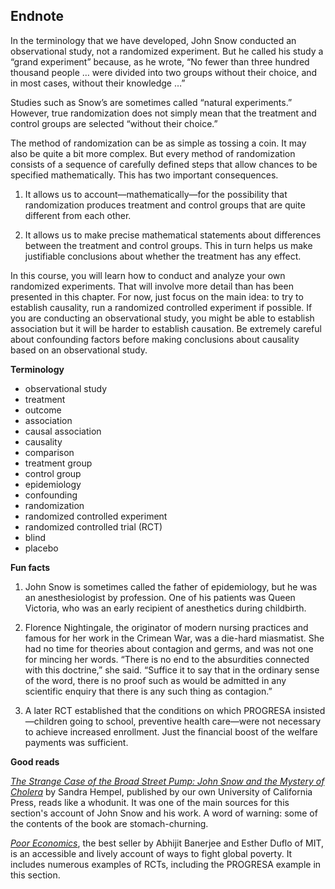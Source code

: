 Endnote
-------

In the terminology that we have developed, John Snow conducted an
observational study, not a randomized experiment. But he called his study a
“grand experiment” because, as he wrote, “No fewer than three hundred thousand
people … were divided into two groups without their choice, and in most cases,
without their knowledge …”

Studies such as Snow’s are sometimes called “natural experiments.” However, true
randomization does not simply mean that the treatment and control groups are
selected “without their choice.”

The method of randomization can be as simple as tossing a coin. It may also be
quite a bit more complex. But every method of randomization consists of a
sequence of carefully defined steps that allow chances to be specified
mathematically. This has two important consequences.

1. It allows us to account—mathematically—for the possibility that randomization
   produces treatment and control groups that are quite different from each
   other.

2. It allows us to make precise mathematical statements about differences
   between the treatment and control groups. This in turn helps us make
   justifiable conclusions about whether the treatment has any effect.


In this course, you will learn how to conduct and analyze your own randomized
experiments. That will involve more detail than has been presented in this
chapter. For now, just focus on the main idea: to try to establish causality,
run a randomized controlled experiment if possible. If you are conducting an
observational study, you might be able to establish association but it will be harder to establish causation. Be extremely careful about confounding factors before making
conclusions about causality based on an observational study.

**Terminology**

* observational study
* treatment
* outcome
* association
* causal association
* causality
* comparison
* treatment group
* control group
* epidemiology
* confounding
* randomization
* randomized controlled experiment
* randomized controlled trial (RCT)
* blind
* placebo

**Fun facts**

1. John Snow is sometimes called the father of epidemiology, but he was an
   anesthesiologist by profession. One of his patients was Queen Victoria, who
   was an early recipient of anesthetics during childbirth.

2. Florence Nightingale, the originator of modern nursing practices and famous
   for her work in the Crimean War, was a die-hard miasmatist. She had no time
   for theories about contagion and germs, and was not one for mincing her
   words. “There is no end to the absurdities connected with this doctrine,” she
   said. “Suffice it to say that in the ordinary sense of the word, there is no
   proof such as would be admitted in any scientific enquiry that there is any
   such thing as contagion.”

3. A later RCT established that the conditions on which PROGRESA insisted—children
   going to school, preventive health care—were not necessary to
   achieve increased enrollment. Just the financial boost of the welfare
   payments was sufficient.


**Good reads**

[*The Strange Case of the Broad Street Pump: John Snow and the Mystery of
Cholera*](http://www.ucpress.edu/book.php?isbn=9780520250499) by Sandra Hempel,
published by our own University of California Press, reads like a whodunit. It
was one of the main sources for this section's account of John Snow and his
work. A word of warning: some of the contents of the book are stomach-churning.

[*Poor Economics*](http://www.pooreconomics.com), the best seller by Abhijit Banerjee and Esther Duflo of MIT, is an accessible and lively account of ways to
fight global poverty. It includes numerous examples of RCTs, including the
PROGRESA example in this section.
